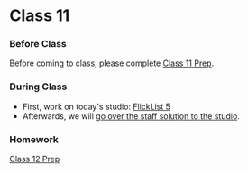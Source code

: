 
# Class 11

### Before Class
Before coming to class, please complete [Class 11 Prep](../class11-prep).

### During Class
* First, work on today's studio: [FlickList 5](../../materials/studios/flicklist5)
* Afterwards, we will <a href="https://www.youtube.com/watch?v=htpsYP1s4c0" target="_blank">go over the staff solution to the studio</a>.


### Homework
[Class 12 Prep](../class12-prep)
